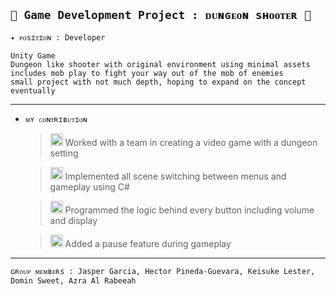 ## `🌿 Game Development Project : ᴅᴜɴɢᴇᴏɴ sʜᴏᴏᴛᴇʀ 🌿`
`✦ ᴘᴏsɪᴛɪᴏɴ : Developer`

    Unity Game 
    Dungeon like shooter with original environment using minimal assets
    includes mob play to fight your way out of the mob of enemies 
    small project with not much depth, hoping to expand on the concept eventually
------
- `ᴍʏ ᴄᴏɴᴛʀɪʙᴜᴛɪᴏɴ`
  
  ><img width="20" src="https://imgur.com/rzRlaDz.png" alt="Icon Image"> Worked with a team in creating a video game with a dungeon setting
  
  ><img width="20" src="https://imgur.com/rzRlaDz.png" alt="Icon Image"> Implemented all scene switching between menus and gameplay using C#
  
  ><img width="20" src="https://imgur.com/rzRlaDz.png" alt="Icon Image"> Programmed the logic behind every button including volume and display
  
  ><img width="20" src="https://imgur.com/rzRlaDz.png" alt="Icon Image"> Added a pause feature during gameplay
------
`ɢʀᴏᴜᴘ ᴍᴇᴍʙᴇʀs : Jasper Garcia, Hector Pineda-Guevara, Keisuke Lester, Domin Sweet, Azra Al Rabeeah`
